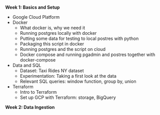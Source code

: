 
**Week 1: Basics and Setup**

- Google Cloud Platform
- Docker
  - What docker is, why we need it
  - Running postgres locally with docker
  - Putting some data for testing to local postres with python
  - Packaging this script in docker
  - Running postgres and the script on cloud
  - Docker compose and running pgadmin and postres together with docker-compose
- Data and SQL
  - Dataset: Taxi Rides NY dataset
  - Experimentation: Taking a first look at the data
  - Relevant SQL queries: window function, group by, union
- Terraform
  - Intro to Terraform
  - Set up GCP with Terraform: storage, BigQuery

   
**Week 2: Data Ingestion**
